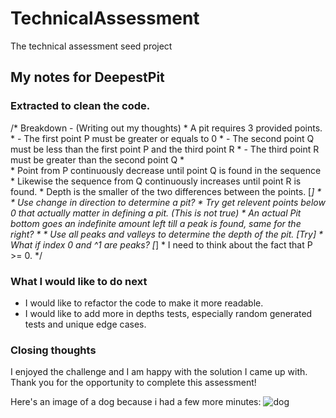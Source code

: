 # TechnicalAssessment
The technical assessment seed project

## My notes for DeepestPit
### Extracted to clean the code.

/* Breakdown - (Writing out my thoughts)
    * A pit requires 3 provided points.
    *  - The first point P must be greater or equals to 0
    *  - The second point Q must be less than the first point P and the third point R
    *  - The third point R must be greater than the second point Q
    *  
    * Point from P continuously decrease until point Q is found in the sequence
    * Likewise the sequence from Q continuously increases until point R is found.
    * Depth is the smaller of the two differences between the points. [*]
    * 
    * Use change in direction to determine a pit?
    * Try get relevent points below 0 that actually matter in defining a pit. (This is not true)
    * An actual Pit bottom goes an indefinite amount left till a peak is found, same for the right?
    * 
    * Use all peaks and valleys to determine the depth of the pit. [Try]
    * What if index 0 and ^1 are peaks? [*]
    * I need to think about the fact that P >= 0.
*/

### What I would like to do next

- I would like to refactor the code to make it more readable.
- I would like to add more in depths tests, especially random generated tests and unique edge cases.

### Closing thoughts

  I enjoyed the challenge and I am happy with the solution I came up with.
  Thank you for the opportunity to complete this assessment!

Here's an image of a dog because i had a few more minutes: ![dog](https://blog.tryfi.com/content/images/size/w1000/2024/03/puppy-running-in-garden-1.jpg)